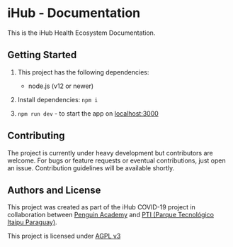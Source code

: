 # iHub - Documentation

This is the iHub Health Ecosystem Documentation.

## Getting Started

1. This project has the following dependencies:

   - node.js (v12 or newer)

2. Install dependencies: `npm i`

3. `npm run dev` - to start the app on [localhost:3000](http://localhost:3000)

## Contributing

The project is currently under heavy development but contributors are welcome. For bugs or feature requests or eventual contributions, just open an issue. Contribution guidelines will be available shortly.

## Authors and License

This project was created as part of the iHub COVID-19 project in collaboration between [Penguin Academy](https://penguin.academy) and [PTI (Parque Tecnológico Itaipu Paraguay)](http://pti.org.py).

This project is licensed under
[AGPL v3](LICENSE)
